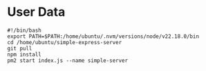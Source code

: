 # User Data
    #!/bin/bash
    export PATH=$PATH:/home/ubuntu/.nvm/versions/node/v22.18.0/bin
    cd /home/ubuntu/simple-express-server
    git pull 
    npm install
    pm2 start index.js --name simple-server
